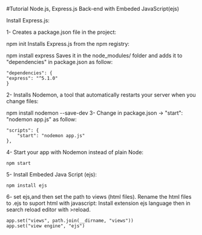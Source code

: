 #Tutorial Node.js, Express.js Back-end with Embeded JavaScript(ejs)

Install Express.js:

1- Creates a package.json file in the project:

npm init
Installs Express.js from the npm registry:

npm install express 
Saves it in the node_modules/ folder and adds it to "dependencies" in package.json as follow:

    "dependencies": {
    "express": "^5.1.0"
    }
2- Installs Nodemon, a tool that automatically restarts your server when you change files:

npm install nodemon --save-dev
3- Change in package.json → "start": "nodemon app.js" as follow:

    "scripts": {
        "start": "nodemon app.js"
    },
4- Start your app with Nodemon instead of plain Node:

    npm start

5- Install Embeded Java Script (ejs):
  
    npm install ejs

6- set ejs,and then set the path to views (html files). Rename the html files to .ejs to suport html with javascript: Install extension ejs language then in search reload editor with >reload.

    app.set("views", path.join(__dirname, "views"))
    app.set("view engine", "ejs")